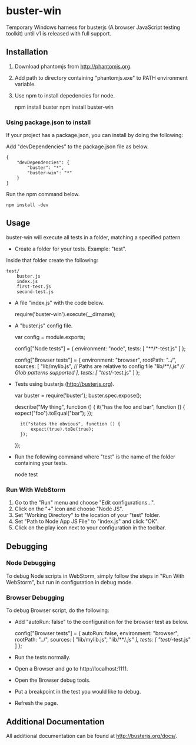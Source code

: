 buster-win
==========

Temporary Windows harness for busterjs (A browser JavaScript testing toolkit) until v1 is released with full support.

## Installation
1. Download phantomjs from http://phantomjs.org.
2. Add path to directory containing "phantomjs.exe" to PATH environment variable.
3. Use npm to install depedencies for node.

    npm install buster
    npm install buster-win

### Using package.json to install

If your project has a package.json, you can install by doing the following:

Add "devDependencies" to the package.json file as below.

    {
        "devDependencies": {
            "buster": "*",
            "buster-win": "*"
        }
    }

Run the npm command below.

    npm install -dev

## Usage

buster-win will execute all tests in a folder, matching a specified pattern.

* Create a folder for your tests.  Example: "test".

Inside that folder create the following:


    test/
        buster.js
        index.js
        first-test.js
        second-test.js

* A file "index.js" with the code below.

    require('buster-win').execute(__dirname);

* A "buster.js" config file.

    var config = module.exports;

    config["Node tests"] = {
        environment: "node",
        tests: [
            "**/*-test.js"
        ]
    };

    config["Browser tests"] = {
        environment: "browser",
        rootPath: "../",
        sources: [
            "lib/mylib.js", // Paths are relative to config file
            "lib/**/*.js"   // Glob patterns supported
        ],
        tests: [
            "test/*-test.js"
        ]
    };

* Tests using busterjs (http://busterjs.org).

    var buster = require('buster');
    buster.spec.expose();

    describe("My thing", function () {
        it("has the foo and bar", function () {
            expect("foo").toEqual("bar");
        });

        it("states the obvious", function () {
            expect(true).toBe(true);
        });
    });

* Run the following command where "test" is the name of the folder containing your tests.

    node test

### Run With WebStorm

1. Go to the "Run" menu and choose "Edit configurations...".
2. Click on the "+" icon and choose "Node JS".
3. Set "Working Directory" to the location of your "test" folder.
4. Set "Path to Node App JS File" to "index.js" and click "OK".
5. Click on the play icon next to your configuration in the toolbar.

## Debugging

### Node Debugging

To debug Node scripts in WebStorm, simply follow the steps in "Run With WebStorm", but run in configuration in debug mode.

### Browser Debugging

To debug Browser script, do the following:

* Add "autoRun: false" to the configuration for the browser test as below.

    config["Browser tests"] = {
        autoRun: false,
        environment: "browser",
        rootPath: "../",
        sources: [
            "lib/mylib.js",
            "lib/**/*.js"
        ],
        tests: [
            "test/*-test.js"
        ]
    };

* Run the tests normally.
* Open a Browser and go to http://localhost:1111.
* Open the Browser debug tools.
* Put a breakpoint in the test you would like to debug.
* Refresh the page.


## Additional Documentation

All additional documentation can be found at http://busterjs.org/docs/.